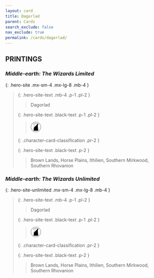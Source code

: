 ```yaml
---
layout: card
title: Dagorlad
parent: Cards
search_exclude: false
nav_exclude: true
permalink: /cards/dagorlad/
---
```


## PRINTINGS


### _Middle-earth: The Wizards Limited_

{: .hero-site .mx-sm-4 .mx-lg-8 .mb-4 }
> {: .hero-site-text .mb-4 .p-1 .pl-2 }
> > <div class="character-card-name">Dagorlad</div>
>
> {: .hero-site-text .black-text .p-1 .pl-2 }
> > ![](/assets/images/shadow-land.svg)
>
> {: .character-card-classification .pr-2 }
> 
> 
> {: .hero-site-text .black-text .p-2 }
> > Brown Lands, Horse Plains, Ithilien, Southern Mirkwood, Southern Rhovanion 
> 

### _Middle-earth: The Wizards Unlimited_

{: .hero-site-unlimited .mx-sm-4 .mx-lg-8 .mb-4 }
> {: .hero-site-text .mb-4 .p-1 .pl-2 }
> > <div class="character-card-name">Dagorlad</div>
>
> {: .hero-site-text .black-text .p-1 .pl-2 }
> > ![](/assets/images/shadow-land.svg)
>
> {: .character-card-classification .pr-2 }
> 
>
> {: .hero-site-text .black-text .p-2 }
> > Brown Lands, Horse Plains, Ithilien, Southern Mirkwood, Southern Rhovanion 
> 
